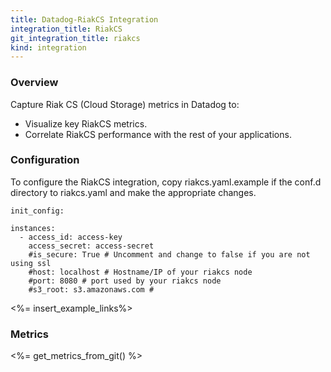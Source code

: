 ```yaml
---
title: Datadog-RiakCS Integration
integration_title: RiakCS
git_integration_title: riakcs
kind: integration
---
```


### Overview


Capture Riak CS (Cloud Storage) metrics in Datadog to:

* Visualize key RiakCS metrics.
* Correlate RiakCS performance with the rest of your applications.

### Configuration

To configure the RiakCS integration, copy riakcs.yaml.example if the conf.d directory to riakcs.yaml and make the appropriate changes.

    init_config:

    instances:
      - access_id: access-key
        access_secret: access-secret
        #is_secure: True # Uncomment and change to false if you are not using ssl
        #host: localhost # Hostname/IP of your riakcs node
        #port: 8080 # port used by your riakcs node
        #s3_root: s3.amazonaws.com #

<%= insert_example_links%>

### Metrics

<%= get_metrics_from_git() %>

